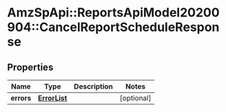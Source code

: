 # AmzSpApi::ReportsApiModel20200904::CancelReportScheduleResponse

## Properties
Name | Type | Description | Notes
------------ | ------------- | ------------- | -------------
**errors** | [**ErrorList**](ErrorList.md) |  | [optional] 


